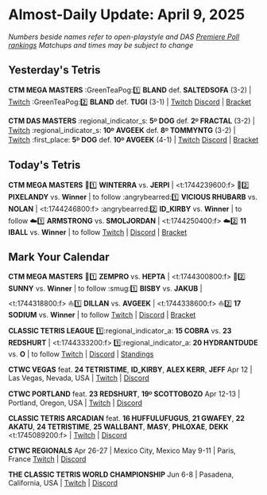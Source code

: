 # Almost-Daily Update: April 9, 2025
*Numbers beside names refer to open-playstyle and DAS [Premiere Poll rankings](https://premierepoll.wordpress.com/)*
*Matchups and times may be subject to change*

## Yesterday's Tetris
**CTM MEGA MASTERS**
:GreenTeaPog::one:  **BLAND** def. **SALTEDSOFA** (3-2)  |  [Twitch](https://www.twitch.tv/videos/2427657847?t=00h19m41s)
:GreenTeaPog::two:  **BLAND** def. **TUGI** (3-1)  |  [Twitch](https://www.twitch.tv/videos/2427657847?t=01h08m12s)
[Discord](https://go.ctm.gg/discord)  |  [Bracket](https://go.ctm.gg/event/ctm-april-2025/masters-event/)

**CTM DAS MASTERS**
:regional_indicator_s:  **5ᴰ DOG** def. **2ᴰ FRACTAL** (3-2)  |  [Twitch](https://www.twitch.tv/videos/2427746245?t=00h20m13s)
:regional_indicator_s:  **10ᴰ AVGEEK** def. **8ᴰ TOMMYNTG** (3-2)  |  [Twitch](https://www.twitch.tv/videos/2427746245?t=01h17m33s)
:first_place:  **5ᴰ DOG** def. **10ᴰ AVGEEK** (4-1)  |  [Twitch](https://www.twitch.tv/videos/2427746245?t=02h07m46s)
[Discord](https://go.ctm.gg/discord)  |  [Bracket](https://go.ctm.gg/event/ctm-das-masters-february-2025/das-masters/)

## Today's Tetris
**CTM MEGA MASTERS**
:candy::one:  **WINTERRA** vs. **JERPI**  |  <t:1744239600:f>
:candy::two:  **PIXELANDY** vs. **Winner**  |  to follow
:angrybearred::one:  **VICIOUS RHUBARB** vs. **NOLAN**  |  <t:1744246800:f>
:angrybearred::two:  **ID_KIRBY** vs. **Winner**  |  to follow
:cloud::one:  **ARMSTRONG** vs. **SMOLJORDAN**  |  <t:1744250400:f>
:cloud::two:  **11 IBALL** vs. **Winner**  |  to follow
[Twitch](https://twitch.tv/monthlytetris)  |  [Discord](https://go.ctm.gg/discord)  |  [Bracket](https://go.ctm.gg/event/ctm-april-2025/masters-event/)

## Mark Your Calendar
**CTM MEGA MASTERS**
:crystal_ball::one:  **ZEMPRO** vs. **HEPTA**  |  <t:1744300800:f>
:crystal_ball::two:  **SUNNY** vs. **Winner**  |  to follow
:smug::one:  **BISBY** vs. **JAKUB**  |  <t:1744318800:f>
:sailboat::one:  **DILLAN** vs. **AVGEEK**  |  <t:1744338600:f>
:sailboat::two:  **17 SODIUM** vs. **Winner**  |  to follow
[Twitch](https://twitch.tv/monthlytetris)  |  [Discord](https://go.ctm.gg/discord)  |  [Bracket](https://go.ctm.gg/event/ctm-april-2025/masters-event/)

**CLASSIC TETRIS LEAGUE**
:one::regional_indicator_a:  **15 COBRA** vs. **23 REDSHURT**  |  <t:1744333200:f>
:one::regional_indicator_a:  **20 HYDRANTDUDE** vs. **O**  |  to follow
[Twitch](https://twitch.tv/classictetrisleague)  |  [Discord](https://tinyurl.com/classictetrisleague)  |  [Standings](https://ctlscoreboard.herokuapp.com)

**CTWC VEGAS**
feat. **24 TETRISTIME**, **ID_KIRBY**, **ALEX KERR**, **JEFF**
Apr 12  |  Las Vegas, Nevada, USA  |  [Twitch](https://www.twitch.tv/classictetris)  |  [Discord](https://tinyurl.com/ctwcdiscord) 

**CTWC PORTLAND**
feat. **23 REDSHURT**, **19ᴰ SCOTTOBOZO**
Apr 12-13  |  Portland, Oregon, USA  |  [Twitch](https://www.twitch.tv/classictetris)  |  [Discord](https://tinyurl.com/ctwcdiscord) 

**CLASSIC TETRIS ARCADIAN**
feat. **16 HUFFULUFUGUS**, **21 GWAFEY**, **22 AKATU**, **24 TETRISTIME**,
**25 WALLBANT**, **MASY**, **PHLOXAE**, **DEKK**
<t:1745089200:f>  |  [Twitch](https://twitch.tv/TetrisWars)  |  [Discord](https://discord.gg/wNFYzj4cdg)

**CTWC REGIONALS**
Apr 26-27  |  Mexico City, Mexico
May 9-11  |  Paris, France
[Twitch](https://www.twitch.tv/classictetris)  |  [Discord](https://tinyurl.com/ctwcdiscord)

**THE CLASSIC TETRIS WORLD CHAMPIONSHIP**
Jun 6-8  |  Pasadena, California, USA  |  [Twitch](https://www.twitch.tv/classictetris)  |  [Discord](https://tinyurl.com/ctwcdiscord)